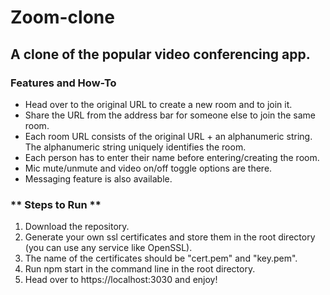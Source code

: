 # Zoom-clone
## A clone of the popular video conferencing app.

### Features and How-To
- Head over to the original URL to create a new room and to join it.
- Share the URL from the address bar for someone else to join the same room.
- Each room URL consists of the original URL + an alphanumeric string. The alphanumeric string uniquely identifies the room.
- Each person has to enter their name before entering/creating the room.
- Mic mute/unmute and video on/off toggle options are there.
- Messaging feature is also available.

### ** Steps to Run **
1. Download the repository.
2. Generate your own ssl certificates and store them in the root directory (you can use any service like OpenSSL).
3. The name of the certificates should be "cert.pem" and "key.pem".
4. Run npm start in the command line in the root directory.
5. Head over to https://localhost:3030 and enjoy!

